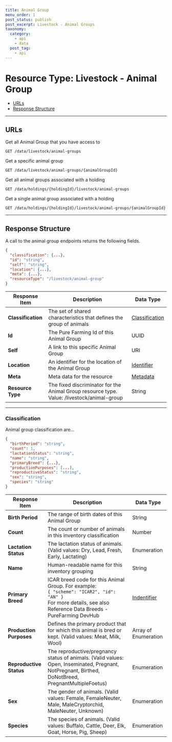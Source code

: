 ```yaml
---
title: Animal Group
menu_order: 1
post_status: publish
post_excerpt: Livestock - Animal Groups
taxonomy:
  category:
    - api
    - data
  post_tag:
    - api
---
```


# Resource Type: Livestock - Animal Group

- [URLs](#urls)
- [Response Structure](#response-structure)

---

## URLs

Get all Animal Group that you have access to

```
GET /data/livestock/animal-groups
```

Get a specific animal group

```
GET /data/livestock/animal-groups/{animalGroupId}
```

Get all animal groups associated with a holding

```
GET /data/holdings/{holdingId}/livestock/animal-groups
```

Get a single animal group associated with a holding

```
GET /data/holdings/{holdingId}/livestock/animal-groups/{animalGroupId}
```

---

## Response Structure

A call to the animal group endpoints returns the following fields.

```json
{
  "classification": {...},
  "id": "string",
  "self": "string",
  "location": {...},
  "meta": {...},
  "resourceType": "/livestock/animal-group"
}
```

| Response Item      | Description                                                                                    | Data Type                                               |
| ------------------ | ---------------------------------------------------------------------------------------------- | ------------------------------------------------------- |
| **Classification** | The set of shared characteristics that defines the group of animals                            | [Classification](#classification)                       |
| **Id**             | The Pure Farming Id of this Animal Group                                                       | UUID                                                    |
| **Self**           | A link to this specific Animal Group                                                           | URI                                                     |
| **Location**       | An identifier for the location of the Animal Group                                             | [Identifier](/resource-types/common.md#identifier) |
| **Meta**           | Meta data for the resource                                                                     | [Metadata](/resource-types/common.md#metadata)     |
| **Resource Type**  | The fixed discriminator for the Animal Group resource type.<br/>Value: /livestock/animal-group | String                                                  |

---

### Classification

Animal group classification are...

```json
{
  "birthPeriod": "string",
  "count": 1,
  "lactationStatus": "string",
  "name": "string",
  "primaryBreed": {...},
  "productionPurposes": [...],
  "reproductiveStatus": "string",
  "sex": "string",
  "species": "string"
}
```

| Response Item           | Description                                                                                                                                                           | Data Type                                                |
| ----------------------- | --------------------------------------------------------------------------------------------------------------------------------------------------------------------- | -------------------------------------------------------- |
| **Birth Period**        | The range of birth dates of this Animal Group                                                                                                                         | String                                                   |
| **Count**               | The count or number of animals in this inventory classification                                                                                                       | Number                                                   |
| **Lactation Status**    | The lactation status of animals. (Valid values: Dry, Lead, Fresh, Early, Lactating)                                                                                   | Enumeration                                              |
| **Name**                | Human-readable name for this inventory grouping                                                                                                                       | String                                                   |
| **Primary Breed**       | ICAR breed code for this Animal Group. For example:<br/>`{ "scheme": "ICAR2", "id": "AN" }`<br/>For more details, see also Reference Data Breeds - PureFarming DevHub | [Indentifier](/docs/resource-types/common.md#identifier) |
| **Production Purposes** | Defines the primary product that for which this animal is bred or kept. (Valid values: Meat, Milk, Wool)                                                              | Array of Enumeration                                     |
| **Reproductive Status** | The reproductive/pregnancy status of animals. (Valid values: Open, Inseminated, Pregnant, NotPregnant, Birthed, DoNotBreed, PregnantMultipleFoetus)                   | Enumeration                                              |
| **Sex**                 | The gender of animals. (Valid values: Female, FemaleNeuter, Male, MaleCryptorchid, MaleNeuter, Unknown)                                                               | Enumeration                                              |
| **Species**             | The species of animals. (Valid values: Buffalo, Cattle, Deer, Elk, Goat, Horse, Pig, Sheep)                                                                           | Enumeration                                              |
